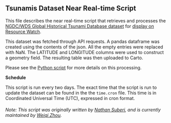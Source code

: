## Tsunamis Dataset Near Real-time Script
This file describes the near real-time script that retrieves and processes the [NGDC/WDS Global Historical Tsunami Database dataset](https://ngdc.noaa.gov/hazard/tsu_db.shtml) for [display on Resource Watch](https://resourcewatch.org/data/explore/dis009nrt-Tsunamis).

This dataset was fetched through API requests. A pandas dataframe was created using the contents of the json. All the empty entries were replaced with NaN. The LATITUDE and LONGITUDE columns were used to construct a geometry field. The resulting table was then uploaded to Carto.

Please see the [Python script](https://github.com/resource-watch/nrt-scripts/blob/master/dis_009_tsunamis/contents/src/__init__.py) for more details on this processing.

**Schedule**

This script is run every two days. The exact time that the script is run to update the dataset can be found in the the `time.cron` file. This time is in Coordinated Universal Time (UTC), expressed in cron format.

###### Note: This script was originally written by [Nathan Suberi](mailto:nathan.suberi@wri.org), and is currently maintained by [Weiqi Zhou](https://www.wri.org/profile/weiqi-zhou).
